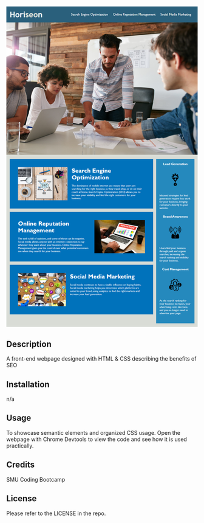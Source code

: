 # <Horiseon-Webpage>

![Photo of Horiseon Webpage](./assets/images/Horiseon%20Demo.png)

## Description

A front-end webpage designed with HTML & CSS describing the benefits of SEO

## Installation
n/a

## Usage

To showcase semantic elements and organized CSS usage. Open the webpage with Chrome Devtools to view the code and see how it is used practically.

## Credits
SMU Coding Bootcamp

## License

Please refer to the LICENSE in the repo.